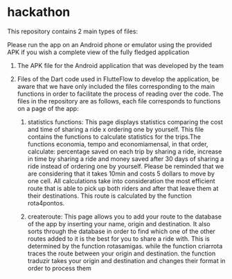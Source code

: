 # hackathon

This repository contains 2 main types of files:

Please run the app on an Android phone or emulator using the provided APK if you wish a complete view of the fully fledged application

1. The APK file for the Android application that was developed by the team
   
2. Files of the Dart code used in FlutteFlow to develop the application, be aware that we have only included the files corresponding to the main functions in order to facilitate the process of reading over the         code. The files in the repository are as follows, each file corresponds to functions on a page of the app:

   1. statistics functions: This page displays statistics comparing the cost and time of sharing a ride x ordering one by yourself. This file contains the functions        to calculate statistics for the trips.The functions economia, tempo and economiamensal, in that order, calculate: percentage saved on each trip by sharing a          ride,    increase in time by sharing a ride and money saved after 30 days of sharing a ride instead of ordering one by yourself. Please be reminded that we are       considering    that it takes 10min and costs 5 dollars to move     by one cell. All calculations take into consideration the most efficient route that is able        to pick up both       riders and after that leave them at their destinations. This route is calculated by the function rota4pontos.
      
   2. createroute: This page allows you to add your route to the database of the app by inserting your name, origin and destination. It also sorts through the              database in order to find which one of the other routes added to it is the best for you to share a ride with. This is determined by the function rotasamigas.         while the function criarrota traces the route between your origin and destination. the function traduzir takes your origin and destination and changes their 
      format in order to process them
